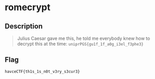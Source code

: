 # romecrypt
## Description
> Julius Caesar gave me this, he told me everybody knew how to decrypt this at the time: `uniprPGS{gu1f_1f_a0g_i3el_f3phe3}`

## Flag
`havceCTF{th1s_1s_n0t_v3ry_s3cur3}`